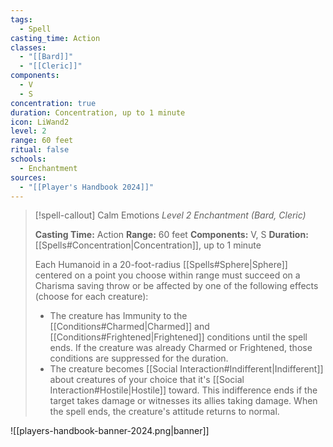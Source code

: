 ```yaml
---
tags:
  - Spell
casting_time: Action
classes:
  - "[[Bard]]"
  - "[[Cleric]]"
components:
  - V
  - S
concentration: true
duration: Concentration, up to 1 minute
icon: LiWand2
level: 2
range: 60 feet
ritual: false
schools:
  - Enchantment
sources: 
  - "[[Player's Handbook 2024]]"
---
```

>[!spell-callout] Calm Emotions
>_Level 2 Enchantment (Bard, Cleric)_
>
>**Casting Time:** Action
>**Range:** 60 feet
>**Components:** V, S
>**Duration:** [[Spells#Concentration\|Concentration]], up to 1 minute
>
>Each Humanoid in a 20-foot-radius [[Spells#Sphere\|Sphere]] centered on a point you choose within range must succeed on a Charisma saving throw or be affected by one of the following effects (choose for each creature):
>
>- The creature has Immunity to the [[Conditions#Charmed\|Charmed]] and [[Conditions#Frightened\|Frightened]] conditions until the spell ends. If the creature was already Charmed or Frightened, those conditions are suppressed for the duration.
>- The creature becomes [[Social Interaction#Indifferent\|Indifferent]] about creatures of your choice that it's [[Social Interaction#Hostile\|Hostile]] toward. This indifference ends if the target takes damage or witnesses its allies taking damage. When the spell ends, the creature's attitude returns to normal.


![[players-handbook-banner-2024.png|banner]]